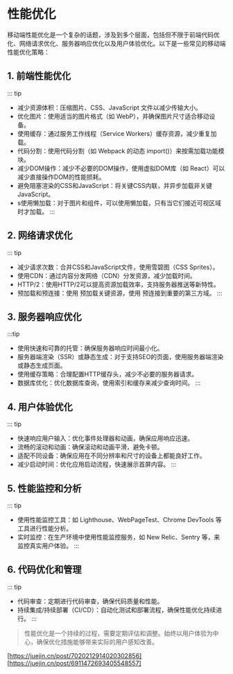 # 性能优化
移动端性能优化是一个复杂的话题，涉及到多个层面，包括但不限于前端代码优化、网络请求优化、服务器响应优化以及用户体验优化。以下是一些常见的移动端性能优化策略：

## 1. 前端性能优化

::: tip
- 减少资源体积：压缩图片、CSS、JavaScript 文件以减少传输大小。
- 优化图片：使用适当的图片格式（如 WebP），并确保图片尺寸适合移动设备。
- 使用缓存：通过服务工作线程（Service Workers）缓存资源，减少重复加载。
- 代码分割：使用代码分割（如 Webpack 的动态 import()）来按需加载功能模块。
- 减少DOM操作：减少不必要的DOM操作，使用虚拟DOM库（如 React）可以减少直接操作DOM的性能损耗。
- 避免阻塞渲染的CSS和JavaScript：将关键CSS内联，并异步加载非关键JavaScript。
- s使用懒加载：对于图片和组件，可以使用懒加载，只有当它们接近可视区域时才加载。
:::

## 2. 网络请求优化

::: tip 
- 减少请求次数：合并CSS和JavaScript文件，使用雪碧图（CSS Sprites）。
- 使用CDN：通过内容分发网络（CDN）分发资源，减少加载时间。
- HTTP/2：使用HTTP/2可以提高资源加载效率，支持服务器推送等新特性。
- 预加载和预连接：使用 <link rel="preload"> 预加载关键资源，使用 <link rel="preconnect"> 预连接到重要的第三方域。
:::

## 3. 服务器响应优化

:::tip
- 使用快速和可靠的托管：确保服务器响应时间最小化。
- 服务器端渲染（SSR）或静态生成：对于支持SEO的页面，使用服务器端渲染或静态生成页面。
- 使用缓存策略：合理配置HTTP缓存头，减少不必要的服务器请求。
- 数据库优化：优化数据库查询，使用索引和缓存来减少查询时间。
:::

## 4. 用户体验优化

::: tip
- 快速响应用户输入：优化事件处理器和动画，确保应用响应迅速。
- 流畅的滚动和动画：确保滚动和动画平滑，避免卡顿。
- 适配不同设备：确保应用在不同分辨率和尺寸的设备上都能良好工作。
- 减少启动时间：优化应用启动流程，快速展示首屏内容。
:::

## 5. 性能监控和分析

::: tip
- 使用性能监控工具：如 Lighthouse、WebPageTest、Chrome DevTools 等工具进行性能分析。
- 实时监控：在生产环境中使用性能监控服务，如 New Relic、Sentry 等，来监控真实用户体验。
:::

## 6. 代码优化和管理

::: tip
- 代码审查：定期进行代码审查，确保代码质量和性能。
- 持续集成/持续部署（CI/CD）：自动化测试和部署流程，确保性能优化持续进行。
:::

> 性能优化是一个持续的过程，需要定期评估和调整。始终以用户体验为中心，确保优化措施能够带来实际的用户感知改善。


[https://juejin.cn/post/7020212914020302856]
[https://juejin.cn/post/6911472693405548557]